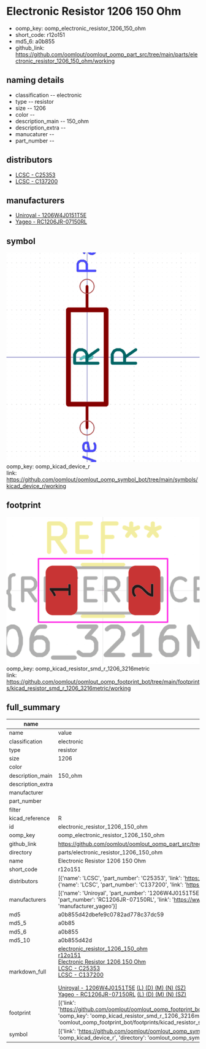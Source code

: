 # Electronic Resistor 1206 150 Ohm

  
* oomp_key: oomp_electronic_resistor_1206_150_ohm 
* short_code: r12o151
* md5_6: a0b855  
* github_link: https://github.com/oomlout/oomlout_oomp_part_src/tree/main/parts/electronic_resistor_1206_150_ohm/working  
## naming details
* classification -- electronic
* type -- resistor
* size -- 1206
* color -- 
* description_main -- 150_ohm
* description_extra -- 
* manucaturer -- 
* part_number -- 

## distributors
* [LCSC - C25353](https://lcsc.com/product-detail/C25353.html)  
* [LCSC - C137200](https://lcsc.com/product-detail/C137200.html)  

## manufacturers
* [Uniroyal - 1206W4J0151T5E]()  
* [Yageo - RC1206JR-07150RL](https://www.yageo.com/en/Chart/Download/pdf/RC1206JR-07150RL)  

## symbol

![](symbol/0/working/working_600.png)  
oomp_key: oomp_kicad_device_r  
link: https://github.com/oomlout/oomlout_oomp_symbol_bot/tree/main/symbols/kicad_device_r/working  

## footprint

![](footprint/0/working/working_600.png)  
oomp_key: oomp_kicad_resistor_smd_r_1206_3216metric  
link: https://github.com/oomlout/oomlout_oomp_footprint_bot/tree/main/footprints/kicad_resistor_smd_r_1206_3216metric/working  

## full_summary
| name | value | 
| --- | --- | 
| name | value | 
| classification | electronic | 
| type | resistor | 
| size | 1206 | 
| color |  | 
| description_main | 150_ohm | 
| description_extra |  | 
| manufacturer |  | 
| part_number |  | 
| filter |  | 
| kicad_reference | R | 
| id | electronic_resistor_1206_150_ohm | 
| oomp_key | oomp_electronic_resistor_1206_150_ohm | 
| github_link | https://github.com/oomlout/oomlout_oomp_part_src/tree/main/parts/electronic_resistor_1206_150_ohm/working | 
| directory | parts/electronic_resistor_1206_150_ohm | 
| name | Electronic Resistor 1206 150 Ohm | 
| short_code | r12o151 | 
| distributors | [{'name': 'LCSC', 'part_number': 'C25353', 'link': 'https://lcsc.com/product-detail/C25353.html', 'id': 'distributor_lcsc'}, {'name': 'LCSC', 'part_number': 'C137200', 'link': 'https://lcsc.com/product-detail/C137200.html', 'id': 'distributor_lcsc'}] | 
| manufacturers | [{'name': 'Uniroyal', 'part_number': '1206W4J0151T5E', 'link': '', 'id': 'manufacturer_uniroyal'}, {'name': 'Yageo', 'part_number': 'RC1206JR-07150RL', 'link': 'https://www.yageo.com/en/Chart/Download/pdf/RC1206JR-07150RL', 'id': 'manufacturer_yageo'}] | 
| md5 | a0b855d42dbefe9c0782ad778c37dc59 | 
| md5_5 | a0b85 | 
| md5_6 | a0b855 | 
| md5_10 | a0b855d42d | 
| markdown_full | [electronic_resistor_1206_150_ohm](https://github.com/oomlout/oomlout_oomp_part_src/tree/main/parts/electronic_resistor_1206_150_ohm/working)<br>[r12o151](https://github.com/oomlout/oomlout_oomp_part_src/tree/main/parts/electronic_resistor_1206_150_ohm/working)<br>[Electronic Resistor 1206 150 Ohm](https://github.com/oomlout/oomlout_oomp_part_src/tree/main/parts/electronic_resistor_1206_150_ohm/working)<br>[LCSC - C25353<br>](https://lcsc.com/product-detail/C25353.html)[LCSC - C137200<br>](https://lcsc.com/product-detail/C137200.html)<br>[Uniroyal - 1206W4J0151T5E]() [(L)  ](https://www.lcsc.com/search?q=1206W4J0151T5E)[(D)  ](https://www.digikey.com/en/products?,keywords=1206W4J0151T5E)[(M)  ](https://www.mouser.com/Search/Refine?Keyword=1206W4J0151T5E)[(N)  ](https://www.newark.com/search?st=1206W4J0151T5E)[(SZ)  ](https://so.szlcsc.com/global.html?k=1206W4J0151T5E)<br>[Yageo - RC1206JR-07150RL](https://www.yageo.com/en/Chart/Download/pdf/RC1206JR-07150RL) [(L)  ](https://www.lcsc.com/search?q=RC1206JR-07150RL)[(D)  ](https://www.digikey.com/en/products?,keywords=RC1206JR-07150RL)[(M)  ](https://www.mouser.com/Search/Refine?Keyword=RC1206JR-07150RL)[(N)  ](https://www.newark.com/search?st=RC1206JR-07150RL)[(SZ)  ](https://so.szlcsc.com/global.html?k=RC1206JR-07150RL)<br> | 
| footprint | [{'link': 'https://github.com/oomlout/oomlout_oomp_footprint_bot/tree/main/foootprntss/kicad_resistor_smd_r_1206_3216metric', 'oomp_key': 'oomp_kicad_resistor_smd_r_1206_3216metric', 'directory': 'oomlout_oomp_footprint_bot/footprints/kicad_resistor_smd_r_1206_3216metric//working/working.kicad_mod'}] | 
| symbol | [{'link': 'https://github.com/oomlout/oomlout_oomp_symbol_bot/tree/main/symbols/kicad_device_r', 'oomp_key': 'oomp_kicad_device_r', 'directory': 'oomlout_oomp_symbol_bot/symbols/kicad_device_r//working/working.kicad_sym'}] | 
